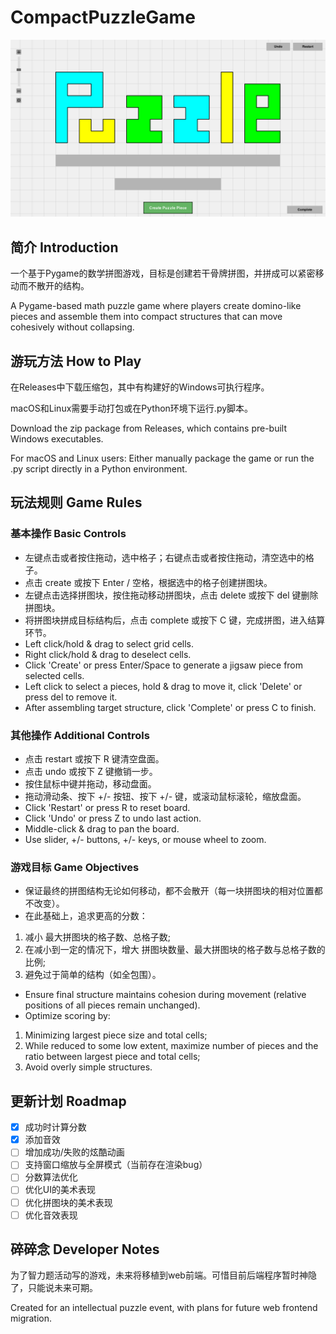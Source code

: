 # CompactPuzzleGame
![IMAGE](pictures/rules_cover.png)
## 简介 Introduction
一个基于Pygame的数学拼图游戏，目标是创建若干骨牌拼图，并拼成可以紧密移动而不散开的结构。

A Pygame-based math puzzle game where players create domino-like pieces and assemble them into compact structures that can move cohesively without collapsing.

## 游玩方法 How to Play
在Releases中下载压缩包，其中有构建好的Windows可执行程序。

macOS和Linux需要手动打包或在Python环境下运行.py脚本。

Download the zip package from Releases, which contains pre-built Windows executables.

For macOS and Linux users: Either manually package the game or run the .py script directly in a Python environment.

## 玩法规则 Game Rules
### 基本操作 Basic Controls
- 左键点击或者按住拖动，选中格子；右键点击或者按住拖动，清空选中的格子。 
- 点击 create 或按下 Enter / 空格，根据选中的格子创建拼图块。
- 左键点击选择拼图块，按住拖动移动拼图块，点击 delete 或按下 del 键删除拼图块。
- 将拼图块拼成目标结构后，点击 complete 或按下 C 键，完成拼图，进入结算环节。
- Left click/hold & drag to select grid cells.
- Right click/hold & drag to deselect cells.
- Click 'Create' or press Enter/Space to generate a jigsaw piece from selected cells.
- Left click to select a pieces, hold & drag to move it, click 'Delete' or press del to remove it.
- After assembling target structure, click 'Complete' or press C to finish.
### 其他操作 Additional Controls
- 点击 restart 或按下 R 键清空盘面。
- 点击 undo 或按下 Z 键撤销一步。
- 按住鼠标中键并拖动，移动盘面。
- 拖动滑动条、按下 +/- 按钮、按下 +/- 键，或滚动鼠标滚轮，缩放盘面。
- Click 'Restart' or press R to reset board.
- Click 'Undo' or press Z to undo last action.
- Middle-click & drag to pan the board.
- Use slider, +/- buttons, +/- keys, or mouse wheel to zoom.
### 游戏目标 Game Objectives
- 保证最终的拼图结构无论如何移动，都不会散开（每一块拼图块的相对位置都不改变）。
- 在此基础上，追求更高的分数：
1. 减小 最大拼图块的格子数、总格子数;
2. 在减小到一定的情况下，增大 拼图块数量、最大拼图块的格子数与总格子数的比例;
3. 避免过于简单的结构（如全包围）。
- Ensure final structure maintains cohesion during movement \(relative positions of all pieces remain unchanged).
- Optimize scoring by:
1. Minimizing largest piece size and total cells;
2. While reduced to some low extent, maximize number of pieces and the ratio between largest piece and total cells;
3. Avoid overly simple structures.

## 更新计划 Roadmap
- [x] 成功时计算分数
- [x] 添加音效
- [ ] 增加成功/失败的炫酷动画
- [ ] 支持窗口缩放与全屏模式（当前存在渲染bug）
- [ ] 分数算法优化
- [ ] 优化UI的美术表现
- [ ] 优化拼图块的美术表现
- [ ] 优化音效表现

## 碎碎念 Developer Notes
为了智力题活动写的游戏，未来将移植到web前端。可惜目前后端程序暂时神隐了，只能说未来可期。

Created for an intellectual puzzle event, with plans for future web frontend migration.
